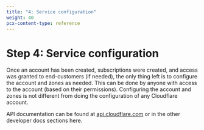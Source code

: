 ```yaml
---
title: "4: Service configuration"
weight: 40
pcx-content-type: reference
---
```


# Step 4: Service configuration

Once an account has been created, subscriptions were created, and access was granted to end-customers (if needed), the only thing left is to configure the account and zones as needed. This can be done by anyone with access to the account (based on their permissions). Configuring the account and zones is not different from doing the configuration of any Cloudflare account.

API documentation can be found at [api.cloudflare.com](https://api.cloudflare.com/) or in the other developer docs sections here.
